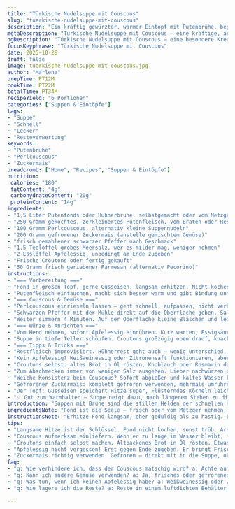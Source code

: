 ```yaml
---
title: "Türkische Nudelsuppe mit Couscous"
slug: "tuerkische-nudelsuppe-mit-couscous"
description: "Ein kräftig gewürzter, warmer Eintopf mit Putenbrühe, begleitet von perlengroßen Couscous-Nudeln. Statt klassischer Suppennudeln kommt hier feiner Perlcouscous hinein. Zuckermais ersetzt die ursprünglichen Tiefkühlgemüse, bringt süßliche Frische dazu. Apfelessig rundet die Suppe kurz vor Schluss ab, lässt die Aromen brillieren. Croutons liefern Crunch, Parmesan würzt abschließend. Das Gericht ist einfach, aber durch präzise sensorische Hinweise leichter zu meistern als gedacht. Feine Variationen, wie Kräuter oder Knoblauchöl, geben mehr Tiefe. Auf ungenaue Zeiten verzichte ich – die Erfahrung entscheidet."
metaDescription: "Türkische Nudelsuppe mit Couscous – eine kräftige, aromatische Suppe mit Putenbrühe und feinem Perlcouscous für schnelles Kochen"
ogDescription: "Türkische Nudelsuppe mit Couscous – eine besondere Kreation für den schnellen Genuss, einfach voller Geschmack und Textur"
focusKeyphrase: "Türkische Nudelsuppe mit Couscous"
date: 2025-10-28
draft: false
image: tuerkische-nudelsuppe-mit-couscous.jpg
author: "Marlena"
prepTime: PT12M
cookTime: PT22M
totalTime: PT34M
recipeYield: "6 Portionen"
categories: ["Suppen & Eintöpfe"]
tags:
- "Suppe"
- "Schnell"
- "Lecker"
- "Resteverwertung"
keywords:
- "Putenbrühe"
- "Perlcouscous"
- "Zuckermais"
breadcrumb: ["Home", "Recipes", "Suppen & Eintöpfe"]
nutrition: 
 calories: "180"
 fatContent: "4g"
 carbohydrateContent: "20g"
 proteinContent: "14g"
ingredients:
- "1,5 Liter Putenfonds oder Hühnerbrühe, selbstgemacht oder vom Metzger"
- "250 Gramm gekochtes, zerkleinertes Putenfleisch, vom Braten oder Rest"
- "100 Gramm Perlcouscous, alternativ kleine Suppennudeln"
- "200 Gramm gefrorener Zuckermais (anstelle gemischtem Gemüse)"
- "frisch gemahlener schwarzer Pfeffer nach Geschmack"
- "1,5 Teelöffel grobes Meersalz, wer es milder mag, weniger nehmen"
- "2 Esslöffel Apfelessig, unbedingt am Ende zugeben"
- "Frische Croutons oder fertig gekauft"
- "50 Gramm frisch geriebener Parmesan (alternativ Pecorino)"
instructions:
- "=== Vorbereitung ==="
- "Fond in großen Topf, gerne Gusseisen, langsam erhitzen. Nicht kochen, nur kurz unter den Siedepunkt, kleine Bläschen machen sich bemerkbar. Rührt man gelegentlich, verteilen sich Aromen besser."
- "Putenfleisch eintauchen, macht sich besser warm und gibt Bindung untenrum. Langes Ziehen nicht nötig – sonst zäh. Nach ca. 8 Minuten merken, wenn sich Duft intensiviert und Fleisch warm anfühlt, dann."
- "=== Couscous & Gemüse ==="
- "Perlcouscous einrieseln lassen – geht schnell, aufpassen, nicht verhocken. 4 bis max. 6 Minuten köcheln, nach optischer Prüfung der Körner: Platt, aber innen noch bissfest. Jetzt Zuckermais einstreuen, Liebe zum knackigen Biss behalten. Vorsicht, Mais braucht weniger, hier etwa 4 Minuten mit Couscous aufnehmen."
- "Schwarzen Pfeffer mit der Mühle direkt auf die Oberfläche geben. Salz darüber streuen, am besten grobes, schluckweise nachwürzen. Meist spricht der Fond schon für sich, oft genügen 1–1,5 Teelöffel."
- "Weiter simmern 4 Minuten. Auf der Oberfläche kleine Bläschen und leicht cremige Konsistenz? Passt."
- "=== Würze & Anrichten ==="
- "Vom Herd nehmen, sofort Apfelessig einrühren. Kurz warten, Essigsäure entfaltet jetzt ihren Charakter. Gibt Frische und schneidet das Fett etwas, macht die Suppe krisper."
- "Suppe in tiefe Teller schöpfen. Croutons großzügig oben drauf, knacken herrlich beim ersten Löffel. Parmesan rasch drüber reiben, der schmilzt leicht, bindet Oberfläche."
- "=== Tipps & Tricks ==="
- "Restfleisch improvisiert. Hühnerrest geht auch – wenig Unterschied, nur Geschmack etwas. Keine fertigen Brühen? Wasser mit Brühwürfeln geht im Notfall, aber reduziert Butter oder Fettanteil, sonst wird es unausgewogen."
- "Kein Apfelessig? Weißweinessig oder Zitronensaft funktionieren, aber weniger dosieren sonst kippt die Säure zu stark."
- "Croutons selbst: altes Brot in Öl rösten, Knoblauch oder Rosmarin dazu, verleiht Tiefe."
- "Zum Abschmecken immer von weniger Salz ausgehen. Lieber nachwürzen als retten."
- "Weiche Konsistenz beim Couscous? Sofort abgießen und kaltes Wasser kurz drüber, sonst matschig. Oder deutlich kurzere Garzeit wählen."
- "Gefrorener Zuckermais: komplett gefroren verwenden, mehrmals umrühren damit nichts am Topf klebt."
- "Der Topf: Gusseisen speichert Hitze super, Flüsterndes Köcheln leichter zu kontrollieren als Gas."
- "✅ Gut zum Warmhalten – Suppe neigt dazu, nach längerem Stehen zu dick zu werden: Vor dem Servieren mit wenig heißem Fond oder Wasser verdünnen."
introduction: "Suppen mit Brühe sind die stillen Helden der schnellen Küche. Besonders, wenn Reste vom Braten verwertet werden können und Geschmack schon in der Flüssigkeit steckt. Perlcouscous statt klassischer Suppennudeln gibt Textur, bringt voluminösen Biss ohne Aufblähen. Zuckermais gibt Süße und sorgt für Abwechslung zu eingefrorenem Gemüse. Wer gerne leicht sauer mag, findet hier durch Apfelessig den richtigen Pep. Es geht mir oft darum, Suppe nicht nur als Löffelgericht, sondern als intensives, frisches Erlebnis zu kochen. Das Geräusch beim Köcheln, der Geruch nach Fleisch und Körnern, das Knistern gebratener Croutons – alles für den heimischen Genuss. Kein Hexenwerk, aber kann danebengehen. Darum Schritt für Schritt mit dem richtigen Timing und den richtigen Tricks."
ingredientsNote: "Fond ist die Seele – frisch oder vom Metzger nehmen, bitte nicht pur aus dem Supermarkt. Die Pute sollte warm sein, nicht kalt rein. Rest vom Braten, das spart Zeit. Couscous ist schnell gar, Achtung nicht zu lange, sonst breiig. Zuckermais sorgt für feine Süße, ersetzt hier die Gemüsemischung, gibt Textur und Geschmackspfiff. Salz grob und frisch gemahlenen Pfeffer immer parat halten, das macht das Finish. Apfelessig am Ende nicht vergessen, vorsichtig verwenden, sonst überschattet er die Suppe. Croutons kann man einfach selbst machen, dafür altbackenes Brot mit Öl und Gewürzen kross im Ofen rösten. Parmesan frisch reiben, nicht sparen. Für Ersatzgewürze sind gern getrocknete Kräuter oder eine Prise Muskat empfehlenswert, das verleiht Tiefe."
instructionsNote: "Erhitze Fond langsam, eher geduldig als zu hastig. Er soll nicht kochen, das macht Trübung. Die Hitze beim Einlegen von Fleisch sorgt für Aromenbindung und Textur, nicht zu lang, sonst austrocknen. Couscous in mehreren Etappen und mit Gefühl zugeben, sonst verklumpt er oder wird matschig. Der Mais darf nicht zu weich werden; knackig ist besser. Pfeffer und Salz vor dem letzten Köcheln geben, so ziehen sie durch, sonst fehlt die Würze. Essig bringt Frische, erst am Ende. Während des Kochens öfter umrühren, gibt Kontrolle, vor allem bei Couscous, der neigt zu klumpen oder am Topfboden brennen. Croutons geben Mundgefühl, Parmesan Geschmackskick. Durch Beobachtung von Blasen, Dampf und Textur kann man die Zeiten flexibel handhaben und Fehler vermeiden. Wenn die Suppe im Geschmack zu flach wirkt, minimal mehr Salz oder Essig geben, aber vorsichtig."
tips:
- "Langsame Hitze ist der Schlüssel. Fond nicht kochen, sonst trüb. Aromen binden sich nur, wenn die Temperatur stimmt. Auch nach dem Fleischziehen. Immer wieder umrühren, vor allem beim Couscous. Verhindert Klumpen und Anbrennen."
- "Couscous aufmerksam einliefern. Wenn er zu lange im Wasser bleibt, matschig. Hier etwa 4 bis 6 Minuten köcheln. Ab und zu prüfen. Optisch sollte er platt sein, innen aber immer noch bissfest. Das gibt den besten Biss."
- "Croutons einfach selbst machen. Altbackenes Brot in Öl rösten. Etwas Knoblauch oder Rosmarin dazu – bringt Tiefe ins Gericht. Die Croutons immer separat halten, sonst sehr schnell weich."
- "Apfelessig nicht vergessen! Erst gegen Ende zugeben. Er bringt Frische und schneidet das Fett. Auch den Eigenanteil der Brühe erhöhen. Falls die Suppe zu dick wird, einfach mit etwas heißem Fond oder Wasser verdünnen."
- "Zuckermais richtig verwenden. Gefroren – direkt mit in die Suppe, ohne vorherige Erwärmung. Holt den besten Geschmack. Wichtig, nicht zu lange kochen, sonst wird er zu weich. Knackig ist ideal für den Biss."
faq:
- "q: Wie verhindere ich, dass der Couscous matschig wird? a: Achte auf die Zeit – nicht zu lange kochen, höchstens 6 Minuten. Außerdem: Nach dem Garprozess mit kaltem Wasser abspülen."
- "q: Kann ich andere Gemüse verwenden? a: Ja, frisches oder gefrorenes Gemüse geht. Aber weniger geeignet sind tiefgefrorene Mischungen. Zuckermais ist hier ideal, gibt Süße und Textur."
- "q: Was tun, wenn ich keinen Apfelessig habe? a: Weißweinessig oder Zitronensaft funktionieren. Aber vorsichtig dosieren. Sonst wird die Suppe zu sauer."
- "q: Wie lagere ich die Reste? a: Reste in einem luftdichten Behälter im Kühlschrank aufbewahren. Auch einfrieren geht, aber zu stark reduziert Geschmack."

---
```

